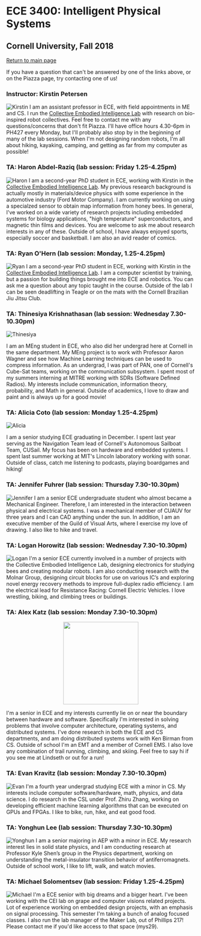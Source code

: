 # ECE 3400: Intelligent Physical Systems
## Cornell University, Fall 2018

[Return to main page](https://cei-lab.github.io/ece3400-2018/)

If you have a question that can't be answered by one of the links above, or on the Piazza page, try contacting one of us!

### Instructor: Kirstin Petersen

![Kirstin](./images/Kirstin.png)
I am an assistant professor in ECE, with field appointments in ME and CS. I run the [Collective Embodied Intelligence Lab](http://cei.ece.cornell.edu/) with research on bio-inspired robot collectives. Feel free to contact me with any questions/concerns that don't fit Piazza. I'll have office hours 4.30-6pm in PH427 every Monday, but I'll probably also stop by in the beginning of many of the lab sessions. When I'm not designing random robots, I'm all about hiking, kayaking, camping, and getting as far from my computer as possible!

### TA: Haron Abdel-Raziq (lab session: Friday 1.25-4.25pm)

![Haron](./images/Haron.png)
I am a second-year PhD student in ECE, working with Kirstin in the [Collective Embodied Intelligence Lab](http://cei.ece.cornell.edu/). My previous research background is actually mostly in materials/device physics with some experience in the automotive industry (Ford Motor Company). I am currently working on using a specialzed sensor to obtain map information from honey bees. In general, I've worked on a wide variety of research projects including embedded systems for biology applications, "high temperature" superconductors, and magnetic thin films and devices. You are welcome to ask me about research interests in any of these. Outside of school, I have always enjoyed sports, especially soccer and basketball. I am also an avid reader of comics. 

### TA: Ryan O'Hern (lab session: Monday, 1.25-4.25pm)

![Ryan](./images/Ryan.png)
I am a second-year PhD student in ECE, working with Kirstin in the [Collective Embodied Intelligence Lab](http://cei.ece.cornell.edu/). I am a computer scientist by training, but a passion for building things brought me into ECE and robotics. You can ask me a question about any topic taught in the course. Outside of the lab I can be seen deadlifting in Teagle or on the mats with the Cornell Brazilian Jiu Jitsu Club.

### TA: Thinesiya Krishnathasan (lab session: Wednesday 7.30-10.30pm)

![Thinesiya](./images/Thinesiya.png)

I am an MEng student in ECE, who also did her undergrad here at Cornell in the same department.  My MEng project is to work with Professor Aaron Wagner and see how Machine Learning techniques can be used to compress information.  As an undergrad, I was part of PAN, one of Cornell's Cube-Sat teams, working on the communication subsystem.  I spent most of my summers interning at MITRE working with SDRs (Software Defined Radios).  My interests include communication, information theory, probability, and Math in general. Outside of academics, I love to draw and paint and is always up for a good movie! 

### TA: Alicia Coto (lab session: Monday 1.25-4.25pm)

![Alicia](./images/Alicia.jpg)

I am a senior studying ECE graduating in December. I spent last year serving as the Navigation Team lead of Cornell's Autonomous Sailboat Team, CUSail. My focus has been on hardware and embedded systems. I spent last summer working at MIT's Lincoln laboratory working with sonar. Outside of class, catch me listening to podcasts, playing boardgames and hiking!

### TA: Jennifer Fuhrer (lab session: Thursday 7.30-10.30pm)

![Jennifer](./images/Jennifer2.png)
I am a senior ECE undergraduate student who almost became a Mechanical Engineer. Therefore, I am interested in the interaction between physical and electrical systems. I was a mechanical member of CUAUV for three years and I can CAD anything under the sun. In addition, I am an executive member of the Guild of Visual Arts, where I exercise my love of drawing. I also like to hike and travel.

### TA: Logan Horowitz (lab session: Wednesday 7.30-10.30pm)

![Logan](./images/Logan.png)
I'm a senior ECE currently involved in a number of projects with the Collective Embodied Intelligence Lab, designing electronics for studying bees and creating modular robots.  I am also conducting research with the Molnar Group, designing circuit blocks for use on various IC’s and exploring novel energy recovery methods to improve full-duplex radio efficiency.  I am the electrical lead for Resistance Racing: Cornell Electric Vehicles.  I love wrestling, biking, and climbing trees or buildings.

### TA: Alex Katz (lab session: Monday 7.30-10.30pm)

<p align="center">
  <img width="200" height="220" src="./images/Alex.png">
</p>
I'm a senior in ECE and my interests currently lie on or near the boundary between hardware and software. Specifically I'm interested in solving problems that involve computer architecture, operating systems, and distributed systems. I've done research in both the ECE and CS departments, and am doing distributed systems work with Ken Birman from CS. Outside of school I'm an EMT and a member of Cornell EMS. I also love any combination of trail running, climbing, and skiing. Feel free to say hi if you see me at Lindseth or out for a run!


### TA: Evan Kravitz (lab session: Monday 7.30-10.30pm)

![Evan](./images/Evan.png)
I'm a fourth year undergrad studying ECE with a minor in CS. My interests include computer software/hardware, math, physics, and data science. I do research in the CSL under Prof. Zhiru Zhang, working on developing efficient machine learning algorithms that can be executed on GPUs and FPGAs. I like to bike, run, hike, and eat good food. 

### TA: Yonghun Lee (lab session: Thursday 7.30-10.30pm)

![Yonghun](./images/Yonghun.png)
I am a senior majoring in AEP with a minor in ECE. My research interest lies in solid state physics, and I am conducting research at Professor Kyle Shen’s group in the Physics department, working on understanding the metal-insulator transition behavior of antiferromagnets. Outside of school work, I like to lift, walk, and watch movies. 

### TA: Michael Solomentsev (lab session: Friday 1.25-4.25pm)

![Michael](./images/Michael.png)
I'm a ECE senior with big dreams and a bigger heart. I've been working with the CEI lab on grape and computer visions related projects. Lot of experience working on embedded design projects, with an emphasis on signal processing. This semester I'm taking a bunch of analog focused classes. I also run the lab manager of the Maker Lab, out of Phillips 217! Please contact me if you'd like access to that space (mys29). 


